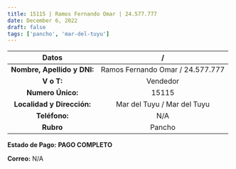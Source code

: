 ```yaml
---
title: 15115 | Ramos Fernando Omar | 24.577.777
date: December 6, 2022
draft: false
tags: ['pancho', 'mar-del-tuyu']
---
```


|          **Datos**          |                 /                |
|:---------------------------:|:--------------------------------:|
| **Nombre, Apellido y DNI:** | Ramos Fernando Omar / 24.577.777 |
|          **V o T:**         |             Vendedor             |
|      **Numero Único:**      |               15115              |
|  **Localidad y Dirección:** |    Mar del Tuyu / Mar del Tuyu   |
|        **Teléfono:**        |                N/A               |
|          **Rubro**          |              Pancho              |

**Estado de Pago:** **PAGO COMPLETO**

**Correo:** N/A
